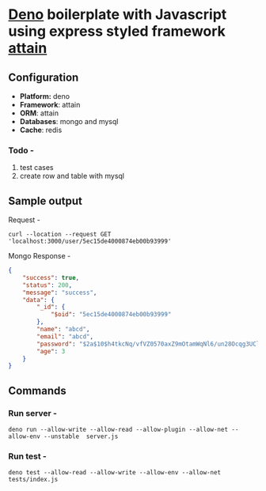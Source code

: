 # [Deno](https://deno.land/) boilerplate with Javascript using express styled framework [attain](https://deno.land/x/attain)

## Configuration

- **Platform:** deno
- **Framework**: attain
- **ORM**: attain
- **Databases**: mongo and mysql
- **Cache**: redis

### Todo -

1. test cases
2. create row and table with mysql

## Sample output

Request -

```http
curl --location --request GET 'localhost:3000/user/5ec15de4000874eb00b93999'
```

Mongo Response -

```json
{
    "success": true,
    "status": 200,
    "message": "success",
    "data": {
        "_id": {
            "$oid": "5ec15de4000874eb00b93999"
        },
        "name": "abcd",
        "email": "abcd",
        "password": "$2a$10$h4tkcNq/vfVZ0570axZ9mOtamWqNl6/un28Ocqg3UClnrx5WVVkXS",
        "age": 3
    }
}
```

## Commands

### Run server -

```deno
deno run --allow-write --allow-read --allow-plugin --allow-net --allow-env --unstable  server.js
```

### Run test -

```deno
deno test --allow-read --allow-write --allow-env --allow-net tests/index.js
```
